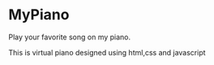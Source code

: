 # MyPiano
Play your favorite song on my piano.

This is virtual piano designed using html,css and javascript
